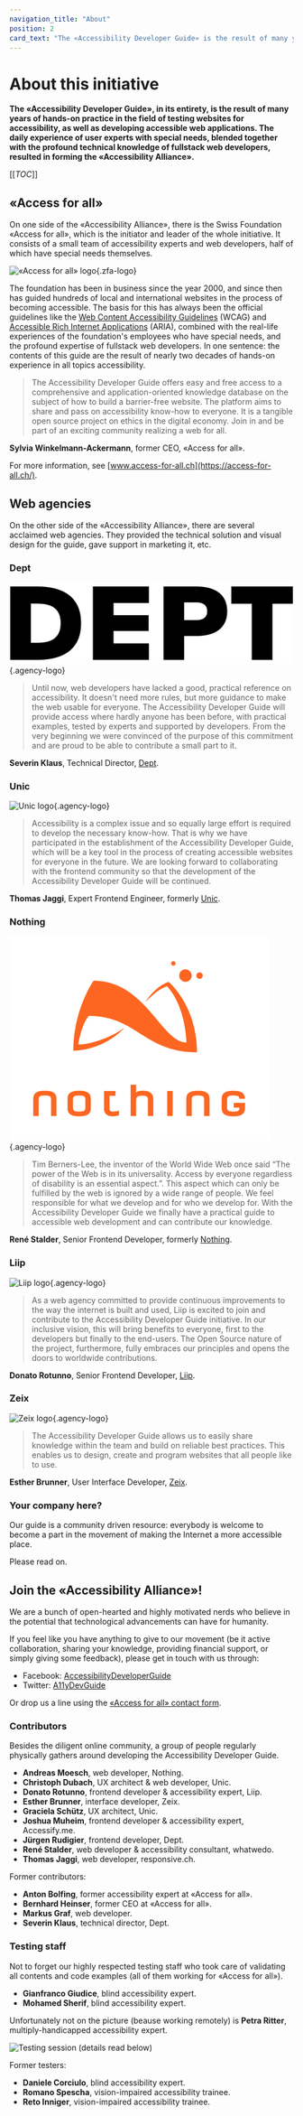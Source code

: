 ```yaml
---
navigation_title: "About"
position: 2
card_text: "The «Accessibility Developer Guide» is the result of many years of hands-on practice in the field of testing websites for accessibility, as well as developing accessible web applications"
---
```


# About this initiative

**The «Accessibility Developer Guide», in its entirety, is the result of many years of hands-on practice in the field of testing websites for accessibility, as well as developing accessible web applications. The daily experience of user experts with special needs, blended together with the profound technical knowledge of fullstack web developers, resulted in forming the «Accessibility Alliance».**

[[_TOC_]]

## «Access for all»

On one side of the «Accessibility Alliance», there is the Swiss Foundation «Access for all», which is the initiator and leader of the whole initiative. It consists of a small team of accessibility experts and web developers, half of which have special needs themselves.

![«Access for all» logo](_media/zfa.png){.zfa-logo}

The foundation has been in business since the year 2000, and since then has guided hundreds of local and international websites in the process of becoming accessible. The basis for this has always been the official guidelines like the [Web Content Accessibility Guidelines](https://www.w3.org/WAI/standards-guidelines/wcag/) (WCAG) and [Accessible Rich Internet Applications](https://www.w3.org/TR/html-aria/) (ARIA), combined with the real-life experiences of the foundation's employees who have special needs, and the profound expertise of fullstack web developers. In one sentence: the contents of this guide are the result of nearly two decades of hands-on experience in all topics accessibility.

> The Accessibility Developer Guide offers easy and free access to a comprehensive and application-oriented knowledge database on the subject of how to build a barrier-free website. The platform aims to share and pass on accessibility know-how to everyone. It is a tangible open source project on ethics in the digital economy. Join in and be part of an exciting community realizing a web for all.

**Sylvia Winkelmann-Ackermann**, former CEO, «Access for all».

For more information, see [www.access-for-all.ch](https://access-for-all.ch/).

## Web agencies

On the other side of the «Accessibility Alliance», there are several acclaimed web agencies. They provided the technical solution and visual design for the guide, gave support in marketing it, etc.

### Dept

![Dept logo](_media/dept.png){.agency-logo}

> Until now, web developers have lacked a good, practical reference on accessibility. It doesn't need more rules, but more guidance to make the web usable for everyone. The Accessibility Developer Guide will provide access where hardly anyone has been before, with practical examples, tested by experts and supported by developers. From the very beginning we were convinced of the purpose of this commitment and are proud to be able to contribute a small part to it.

**Severin Klaus**, Technical Director, [Dept](https://www.deptagency.com/).

### Unic

![Unic logo](_media/unic.png){.agency-logo}

> Accessibility is a complex issue and so equally large effort is required to develop the necessary know-how. That is why we have participated in the establishment of the Accessibility Developer Guide, which will be a key tool in the process of creating accessible websites for everyone in the future. We are looking forward to collaborating with the frontend community so that the development of the Accessibility Developer Guide will be continued.

**Thomas Jaggi**, Expert Frontend Engineer, formerly [Unic](https://www.unic.com/).

### Nothing

![Nothing logo](_media/nothing.png){.agency-logo}

> Tim Berners-Lee, the inventor of the World Wide Web once said “The power of the Web is in its universality. Access by everyone regardless of disability is an essential aspect.”. This aspect which can only be fulfilled by the web is ignored by a wide range of people. We feel responsible for what we develop and for who we develop for. With the Accessibility Developer Guide we finally have a practical guide to accessible web development and can contribute our knowledge.

**René Stalder**, Senior Frontend Developer, formerly [Nothing](https://www.nothing.ch/).

### Liip

![Liip logo](_media/liip.png){.agency-logo}

> As a web agency committed to provide continuous improvements to the way the internet is built and used, Liip is excited to join and contribute to the Accessibility Developer Guide initiative. In our inclusive vision, this will bring benefits to everyone, first to the developers but finally to the end-users. The Open Source nature of the project, furthermore, fully embraces our principles and opens the doors to worldwide contributions.

**Donato Rotunno**, Senior Frontend Developer, [Liip](https://www.liip.ch/en).

### Zeix

![Zeix logo](_media/zeix.png){.agency-logo}

> The Accessibility Developer Guide allows us to easily share knowledge within the team and build on reliable best practices. This enables us to design, create and program websites that all people like to use.

**Esther Brunner**, User Interface Developer, [Zeix](https://zeix.com/).

### Your company here?

Our guide is a community driven resource: everybody is welcome to become a part in the movement of making the Internet a more accessible place.

Please read on.

## Join the «Accessibility Alliance»!

We are a bunch of open-hearted and highly motivated nerds who believe in the potential that technological advancements can have for humanity.

If you feel like you have anything to give to our movement (be it active collaboration, sharing your knowledge, providing financial support, or simply giving some feedback), please get in touch with us through:

- Facebook: [AccessibilityDeveloperGuide](https://www.facebook.com/AccessibilityDeveloperGuide)
- Twitter: [A11yDevGuide](https://twitter.com/A11yDevGuide)

Or drop us a line using the [«Access for all» contact form](https://access-for-all.ch/en/about-us/contact/).

### Contributors

Besides the diligent online community, a group of people regularly physically gathers around developing the Accessibility Developer Guide.

<!-- ![The core team working on the Accessibility Developer Guide (details read below)](_media/core-team.jpg) -->

- **Andreas Moesch**, web developer, Nothing.
- **Christoph Dubach**, UX architect & web developer, Unic.
- **Donato Rotunno**, frontend developer & accessibility expert, Liip.
- **Esther Brunner**, interface developer, Zeix.
- **Graciela Schütz**, UX architect, Unic.
- **Joshua Muheim**, frontend developer & accessibility expert, Accessify&#46;me.
- **Jürgen Rudigier**, frontend developer, Dept.
- **René Stalder**, web developer & accessibility consultant, whatwedo.
- **Thomas Jaggi**, web developer, responsive&#46;ch.

Former contributors:

- **Anton Bolfing**, former accessibility expert at «Access for all».
- **Bernhard Heinser**, former CEO at «Access for all».
- **Markus Graf**, web developer.
- **Severin Klaus**, technical director, Dept.

### Testing staff

Not to forget our highly respected testing staff who took care of validating all contents and code examples (all of them working for «Access for all»).

- **Gianfranco Giudice**, blind accessibility expert.
- **Mohamed Sherif**, blind accessibility expert.

Unfortunately not on the picture (beause working remotely) is **Petra Ritter**, multiply-handicapped accessibility expert.

![Testing session (details read below)](_media/testing-team.jpg)

Former testers:

- **Daniele Corciulo**, blind accessibility expert.
- **Romano Spescha**, vision-impaired accessibility trainee.
- **Reto Inniger**, vision-impaired accessibility trainee.
